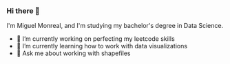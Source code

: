 ### Hi there 👋

I'm Miguel Monreal, and I'm studying my bachelor's degree in Data Science. 
- 🔭 I’m currently working on perfecting my leetcode skills
- 🌱 I’m currently learning how to work with data visualizations
- 💬 Ask me about working with shapefiles
 

<!--
**MiguelMonr/MiguelMonr** is a ✨ _special_ ✨ repository because its `README.md` (this file) appears on your GitHub profile.

Here are some ideas to get you started:

- 🔭 I’m currently working on ...
- 🌱 I’m currently learning ...
- 👯 I’m looking to collaborate on ...
- 🤔 I’m looking for help with ...
- 💬 Ask me about ...
- 📫 How to reach me: ...
- 😄 Pronouns: ...
- ⚡ Fun fact: ...
-->
